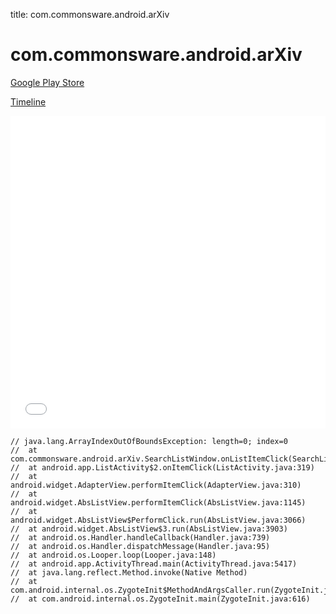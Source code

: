title: com.commonsware.android.arXiv

# com.commonsware.android.arXiv

[Google Play Store](https://play.google.com/store/apps/details?id=com.commonsware.android.arXiv)

[Timeline](./vis-timeline.html)

<iframe src="./vis-timeline.html" width="100%" height="500px" style="border:none;"></iframe>

```
// java.lang.ArrayIndexOutOfBoundsException: length=0; index=0
// 	at com.commonsware.android.arXiv.SearchListWindow.onListItemClick(SearchListWindow.java:508)
// 	at android.app.ListActivity$2.onItemClick(ListActivity.java:319)
// 	at android.widget.AdapterView.performItemClick(AdapterView.java:310)
// 	at android.widget.AbsListView.performItemClick(AbsListView.java:1145)
// 	at android.widget.AbsListView$PerformClick.run(AbsListView.java:3066)
// 	at android.widget.AbsListView$3.run(AbsListView.java:3903)
// 	at android.os.Handler.handleCallback(Handler.java:739)
// 	at android.os.Handler.dispatchMessage(Handler.java:95)
// 	at android.os.Looper.loop(Looper.java:148)
// 	at android.app.ActivityThread.main(ActivityThread.java:5417)
// 	at java.lang.reflect.Method.invoke(Native Method)
// 	at com.android.internal.os.ZygoteInit$MethodAndArgsCaller.run(ZygoteInit.java:726)
// 	at com.android.internal.os.ZygoteInit.main(ZygoteInit.java:616)

```



